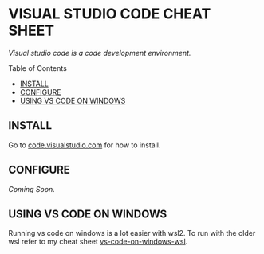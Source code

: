# VISUAL STUDIO CODE CHEAT SHEET

_Visual studio code is a code development environment._

Table of Contents

* [INSTALL](https://github.com/JeffDeCola/my-cheat-sheets/tree/master/software/development/development-environments/visual-studio-code-cheat-sheet#install)
* [CONFIGURE](https://github.com/JeffDeCola/my-cheat-sheets/tree/master/software/development/development-environments/visual-studio-code-cheat-sheet#configure)
* [USING VS CODE ON WINDOWS](https://github.com/JeffDeCola/my-cheat-sheets/tree/master/software/development/development-environments/visual-studio-code-cheat-sheet#using-vs-code-on-windows)

## INSTALL

Go to [code.visualstudio.com](https://code.visualstudio.com/)
for how to install.

## CONFIGURE

_Coming Soon._

## USING VS CODE ON WINDOWS

Running vs code on windows is a lot easier with wsl2.
To run with the older wsl refer to my cheat sheet
[vs-code-on-windows-wsl](https://github.com/JeffDeCola/my-cheat-sheets/tree/master/software/development/development-environments/visual-studio-code-cheat-sheet/vs-code-on-windows-wsl.md).
